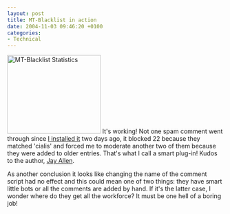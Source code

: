 ```yaml
---
layout: post
title: MT-Blacklist in action
date: 2004-11-03 09:46:20 +0100
categories:
- Technical
---
```

<img src="https://content.rusiczki.net/blogpics/mt_blacklist_stats.gif" width="217" height="182" alt="MT-Blacklist Statistics" class="postimage" /> It's working! Not one spam comment went through since <a href="http://www.rusiczki.net/2004/11/01/mt-3121-dynamic-pages-and-the-return-of-the-blacklist/">I installed it</a> two days ago, it blocked 22 because they matched 'cialis' and forced me to moderate another two of them because they were added to older entries. That's what I call a smart plug-in! Kudos to the author, <a href="http://www.jayallen.org/">Jay Allen</a>.

As another conclusion it looks like changing the name of the comment script had no effect and this could mean one of two things: they have smart little bots or all the comments are added by hand. If it's the latter case, I wonder where do they get all the workforce? It must be one hell of a boring job!
